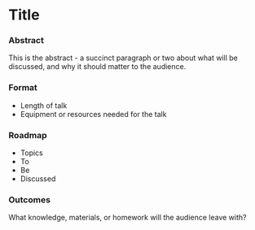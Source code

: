 # Title

### Abstract

This is the abstract - a succinct paragraph or two about what will be discussed, and why it should matter to the audience.

### Format

- Length of talk
- Equipment or resources needed for the talk

### Roadmap

- Topics
- To
- Be
- Discussed

### Outcomes

What knowledge, materials, or homework will the audience leave with?